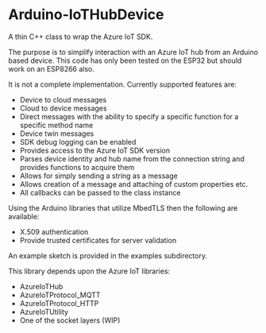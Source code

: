 # Arduino-IoTHubDevice
A thin C++ class to wrap the Azure IoT SDK.

The purpose is to simplify interaction with an Azure IoT hub from an Arduino based device. This code has only been tested on the ESP32 but should work on an ESP8266 also.

It is not a complete implementation. Currently supported features are:
* Device to cloud messages
* Cloud to device messages
* Direct messages with the ability to specify a specific function for a specific method name
* Device twin messages
* SDK debug logging can be enabled
* Provides access to the Azure IoT SDK version
* Parses device identity and hub name from the connection string and provides functions to acquire them
* Allows for simply sending a string as a message
* Allows creation of a message and attaching of custom properties etc.
* All callbacks can be passed to the class instance 

Using the Arduino libraries that utilize MbedTLS then the following are available:
* X.509 authentication
* Provide trusted certificates for server validation

An example sketch is provided in the examples subdirectory.

This library depends upon the Azure IoT libraries:
* AzureIoTHub
* AzureIoTProtocol_MQTT
* AzureIoTProtocol_HTTP
* AzureIoTUtility
* One of the socket layers (WIP)
